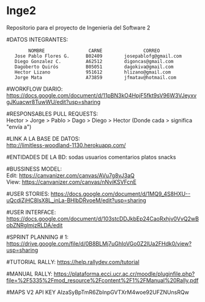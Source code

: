 Inge2
=====

Repositorio para el proyecto de Ingeniería del Software 2

#DATOS INTEGRANTES:

            NOMBRE                CARNÉ               CORREO
       Jose Pablo Flores G.      B02409        josepablofg@gmail.com
       Diego Gonzalez C.         A62512        digoncas@gmail.com
       Dagoberto Quirós          B05051        dagokiva@gmail.com
       Hector Lizano             951612        hlizano@gmail.com
       Jorge Mata                A73859        jfmatav@hotmail.com

#WORKFLOW DIARIO:
https://docs.google.com/document/d/11pBN3kO4HpjF5fkt9sV96W3VJeyxvgJKuacwr8TuwWU/edit?usp=sharing

#RESPONSABLES PULL REQUESTS:                                                                                                     
Hector > Jorge > Pablo > Dago > Diego > Hector
(Donde cada > significa "envía a")

#LINK A LA BASE DE DATOS:                                                                                                       
http://limitless-woodland-1130.herokuapp.com/

#ENTIDADES DE LA BD:
sodas
usuarios
comentarios
platos
snacks

#BUSSINESS MODEL:                                                                                                                  
Edit: https://canvanizer.com/canvas/AVu7g8vJ3aQ                                                                                   
View: https://canvanizer.com/canvas/nNviKSVFcnE

#USER STORIES:
https://docs.google.com/document/d/1MQ9_4S8HXU--uQcdiZjHC8IsX8L_inLa-BHlbDRvoeM/edit?usp=sharing

#USER INTERFACE:
https://docs.google.com/document/d/103stcDDJkbEp24CaoRxhjv0VvQ2wBobZNRglmjzRLDA/edit

#SPRINT PLANNING # 1:                                                                                                           
https://drive.google.com/file/d/0B8BLMj7uGhIoVGo0Z2lUa2FHdk0/view?usp=sharing

#TUTORIAL RALLY:
https://help.rallydev.com/tutorial

#MANUAL RALLY:
https://plataforma.ecci.ucr.ac.cr/moodle/pluginfile.php?file=%2F5335%2Fmod_resource%2Fcontent%2F1%2FManual%20Rally.pdf

#MAPS V2 API KEY
AIzaSyBpTmR6ZbInpGVTXrM4woe92UFZNUnsRQw
